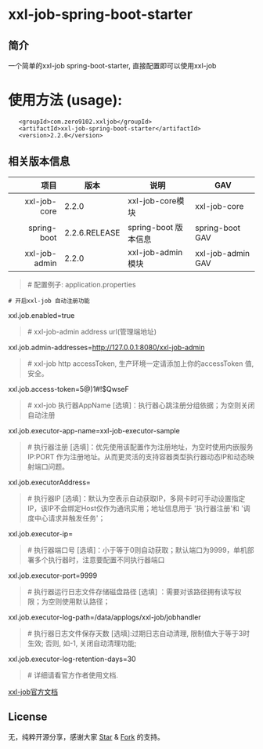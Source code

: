 # xxl-job-spring-boot-starter
## 简介
一个简单的xxl-job spring-boot-starter, 直接配置即可以使用xxl-job
# 使用方法 (usage):
 ```
    <groupId>com.zero9102.xxljob</groupId>
    <artifactId>xxl-job-spring-boot-starter</artifactId>
    <version>2.2.0</version>
 ```
## 相关版本信息

| 项目 | 版本  | 说明 | GAV |
| -----:| --------- | ----------- | ------- |
| xxl-job-core | 2.2.0 |xxl-job-core模块|xxl-job-core|
|spring-boot |2.2.6.RELEASE|spring-boot 版本信息|spring-boot GAV|
|xxl-job-admin|2.2.0|xxl-job-admin 模块| xxl-job-admin GAV|

> \# 配置例子: application.properties

`# 开启xxl-job 自动注册功能`

xxl.job.enabled=true

> \# xxl-job-admin address url(管理端地址)

xxl.job.admin-addresses=http://127.0.0.1:8080/xxl-job-admin

> \# xxl-job http accessToken, 生产环境一定请添加上你的accessToken 值,安全。

xxl.job.access-token=5@)1#!$QwseF

> \# xxl-job 执行器AppName [选填]：执行器心跳注册分组依据；为空则关闭自动注册

xxl.job.executor-app-name=xxl-job-executor-sample

> \# 执行器注册 [选填]：优先使用该配置作为注册地址，为空时使用内嵌服务 IP:PORT 作为注册地址。从而更灵活的支持容器类型执行器动态IP和动态映射端口问题。

xxl.job.executorAddress=

> \# 执行器IP [选填]：默认为空表示自动获取IP，多网卡时可手动设置指定IP，该IP不会绑定Host仅作为通讯实用；地址信息用于 '执行器注册'和 '调度中心请求并触发任务'；

xxl.job.executor-ip=

> \# 执行器端口号 [选填]：小于等于0则自动获取；默认端口为9999，单机部署多个执行器时，注意要配置不同执行器端口

xxl.job.executor-port=9999

> \# 执行器运行日志文件存储磁盘路径 [选填] ：需要对该路径拥有读写权限；为空则使用默认路径；

xxl.job.executor-log-path=/data/applogs/xxl-job/jobhandler

> \# 执行器日志文件保存天数 [选填]:过期日志自动清理, 限制值大于等于3时生效; 否则, 如-1, 关闭自动清理功能;

xxl.job.executor-log-retention-days=30

> \# 详细请看官方作者使用文档.

[xxl-job官方文档](https://www.xuxueli.com/xxl-job/)

## License
无，纯粹开源分享，感谢大家 [Star](https://github.com/zero9102/xxl-job-spring-boot-starter/stargazers) & [Fork](https://github.com/zero9102/xxl-job-spring-boot-starter/network/members) 的支持。

